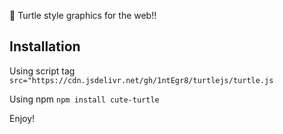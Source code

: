 🐢 Turtle style graphics for the web!!

## Installation

Using script tag
`src="https://cdn.jsdelivr.net/gh/1ntEgr8/turtlejs/turtle.js`

Using npm
`npm install cute-turtle`

Enjoy!
